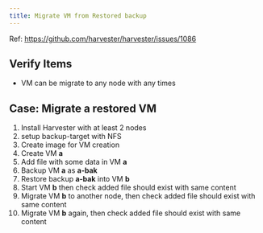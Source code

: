 ```yaml
---
title: Migrate VM from Restored backup
---
```

Ref: https://github.com/harvester/harvester/issues/1086

## Verify Items
  - VM can be migrate to any node with any times

## Case: Migrate a restored VM
1. Install Harvester with at least 2 nodes
2. setup backup-target with NFS
3. Create image for VM creation
3. Create VM **a**
4. Add file with some data in VM **a**
5. Backup VM **a** as **a-bak**
6. Restore backup **a-bak** into VM **b**
7. Start VM **b** then check added file should exist with same content
8. Migrate VM **b** to another node, then check added file should exist with same content
9. Migrate VM **b** again, then check added file should exist with same content
